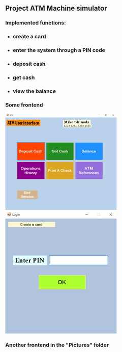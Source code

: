 ## Project ATM Machine simulator

### Implemented functions: 
* ### create a card 
* ### enter the system through a PIN code 
* ### deposit cash 
* ### get cash
* ### view the balance

### Some frontend
<img src="https://github.com/IlyaOvchinnikov-0/ATMsimulator/blob/main/ATMsimulator/Pictures/MainWindow.png" width="350" />
<img src="https://github.com/IlyaOvchinnikov-0/ATMsimulator/blob/main/ATMsimulator/Pictures/LogInWindow.png" width="350" />

### Another frontend in the "Pictures" folder